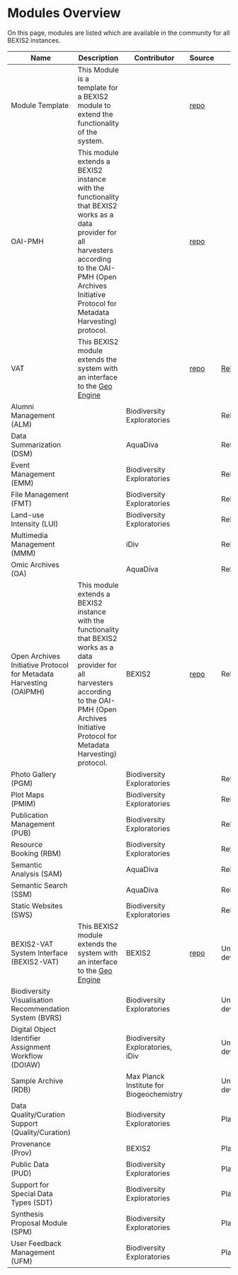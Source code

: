 # Modules Overview

On this page, modules are listed which are available in the community for all BEXIS2 instances.

| Name | Description | Contributor | Source | Status |   |
| --- | --- | --- | --- | --- | --- |
| Module Template | This Module is a template for a BEXIS2 module to extend the functionality of the system. |   | [repo](https://github.com/BEXIS2/ModuleTemplate) |   |   |
| OAI-PMH | This module extends a BEXIS2 instance with the functionality that BEXIS2 works as a data provider for all harvesters according to the OAI-PMH (Open Archives Initiative Protocol for Metadata Harvesting) protocol. |   | [repo](https://github.com/BEXIS2/OAI-PMH-Module/tree/2.13) |   |   |
| VAT | This BEXIS2 module extends the system with an interface to the [Geo Engine](https://www.geoengine.de/en/start/) |   | [repo](https://github.com/BEXIS2/VAT-Module) | [Release](https://github.com/BEXIS2/VAT-Module/releases/tag/1.0) |   |
| Alumni Management (ALM) |   | Biodiversity Exploratories |   | Release |   |
| Data Summarization (DSM) |   | AquaDiva |   | Release |   |
| Event Management (EMM) |   | Biodiversity Exploratories |   | Release |   |
| File Management (FMT) |   | Biodiversity Exploratories |   | Release |   |
| Land-use Intensity (LUI) |   | Biodiversity Exploratories |   | Release |   |
| Multimedia Management (MMM) |   | iDiv |   | Release |   |
| Omic Archives (OA) |   | AquaDiva |   | Release |   |
| Open Archives Initiative Protocol for Metadata Harvesting  (OAIPMH) | This module extends a BEXIS2 instance with the functionality that BEXIS2 works as a data provider for all harvesters according to the OAI-PMH (Open Archives Initiative Protocol for Metadata Harvesting) protocol. | BEXIS2 | [repo](https://github.com/BEXIS2/OAI-PMH-Module/tree/2.13) | Release |   |
| Photo Gallery (PGM) |   | Biodiversity Exploratories |   | Release |   |
| Plot Maps (PMIM) |   | Biodiversity Exploratories |   | Release |   |
| Publication Management (PUB) |   | Biodiversity Exploratories |   | Release |   |
| Resource Booking (RBM) |   | Biodiversity Exploratories |   | Release |   |
| Semantic Analysis (SAM) |   | AquaDiva |   | Release |   |
| Semantic Search (SSM) |   | AquaDiva |   | Release |   |
| Static Websites (SWS) |   | Biodiversity Exploratories |   | Release |   |
| BEXIS2-VAT System Interface (BEXIS2-VAT) | This BEXIS2 module extends the system with an interface to the [Geo Engine](https://www.geoengine.de/en/start/) | BEXIS2 | [repo](https://github.com/BEXIS2/VAT-Module) | Under development |   |
| Biodiversity Visualisation Recommendation System (BVRS) |   | Biodiversity Exploratories |   | Under development |   |
| Digital Object Identifier Assignment Workflow (DOIAW) |   | Biodiversity Exploratories, iDiv |   | Under development |   |
| Sample Archive (RDB) |   | Max Planck Institute for Biogeochemistry |   | Under development |   |
| Data Quality/Curation Support (Quality/Curation) |   | Biodiversity Exploratories |   | Planned |   |
| Provenance (Prov) |   | BEXIS2 |   | Planned |   |
| Public Data (PUD) |   | Biodiversity Exploratories |   | Planned |   |
| Support for Special Data Types (SDT) |   | Biodiversity Exploratories |   | Planned |   |
| Synthesis Proposal Module (SPM) |   | Biodiversity Exploratories |   | Planned |   |
| User Feedback Management (UFM) |   | Biodiversity Exploratories |   | Planned |   |

